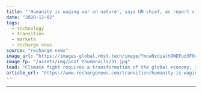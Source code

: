```yaml
---
title: "'Humanity is waging war on nature', says UN chief, as report slams G20 nations for $233bn of fossil-fuel support"
date: "2020-12-02"
tags: 
  - technology
  - transition
  - markets
  - recharge news
source: "recharge news"
image_url: "https://images-global.nhst.tech/image/YmcwNzdialhDWEFud3F0c0VtSDBTMUc1Ujg2SzBrUGg4NGFScjAvZllUOD0=/nhst/binary/81c0c587f43dd5ea39109ff72cbedc8a"
image_fp: "/assets/img/post_thumbnails/31.jpg"
lead: "Climate fight requires a transformation of the global economy, says António Guterres — as UN-backed report points finger at leading economies"
article_url: "https://www.rechargenews.com/transition/humanity-is-waging-war-on-nature-says-un-chief-as-report-slams-g20-nations-for-233bn-of-fossil-fuel-support/2-1-923449"
---
```


---
